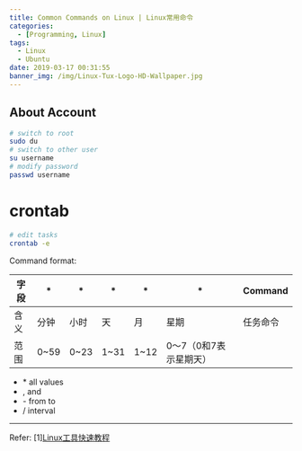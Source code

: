 ```yaml
---
title: Common Commands on Linux | Linux常用命令
categories:
  - [Programming, Linux]
tags:
  - Linux
  - Ubuntu
date: 2019-03-17 00:31:55
banner_img: /img/Linux-Tux-Logo-HD-Wallpaper.jpg
---
```


## About Account

```bash
# switch to root
sudo du
# switch to other user
su username
# modify password
passwd username
```

# crontab

```bash
# edit tasks
crontab -e
```

Command format:

| 字段 | *    | *    | *    | *    | *             | Command |
|----|------|------|------|------|---------------|---------|
| 含义 | 分钟   | 小时   | 天    | 月    | 星期            | 任务命令    |
| 范围 | 0~59 | 0~23 | 1~31 | 1~12 | 0～7（0和7表示星期天） |         |


* \* all values
* , and 
* \- from to
* / interval

----

Refer:
[1][Linux工具快速教程](https://linuxtools-rst.readthedocs.io/zh_CN/latest/index.html)